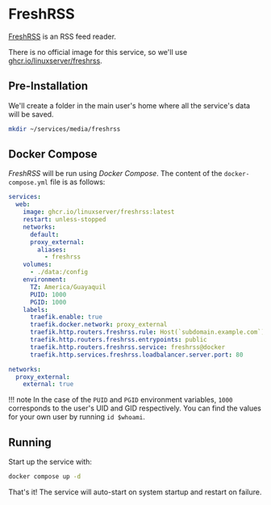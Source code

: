 # FreshRSS

[FreshRSS](https://www.freshrss.org/) is an RSS feed reader.

There is no official image for this service, so we'll use [ghcr.io/linuxserver/freshrss](https://hub.docker.com/r/linuxserver/freshrss).

## Pre-Installation

We'll create a folder in the main user's home where all the service's data will be saved.

```bash
mkdir ~/services/media/freshrss
```

## Docker Compose

*FreshRSS* will be run using *Docker Compose*. The content of the `docker-compose.yml` file is as follows:

```yaml
services:
  web:
    image: ghcr.io/linuxserver/freshrss:latest
    restart: unless-stopped
    networks:
      default:
      proxy_external:
        aliases:
          - freshrss
    volumes:
      - ./data:/config
    environment:
      TZ: America/Guayaquil
      PUID: 1000
      PGID: 1000
    labels:
      traefik.enable: true
      traefik.docker.network: proxy_external
      traefik.http.routers.freshrss.rule: Host(`subdomain.example.com`)
      traefik.http.routers.freshrss.entrypoints: public
      traefik.http.routers.freshrss.service: freshrss@docker
      traefik.http.services.freshrss.loadbalancer.server.port: 80

networks:
  proxy_external:
    external: true
```

!!! note
    In the case of the `PUID` and `PGID` environment variables, `1000` corresponds to the user's UID and GID respectively. You can find the values for your own user by running `id $whoami`.

## Running

Start up the service with:

```bash
docker compose up -d
```

That's it! The service will auto-start on system startup and restart on failure.
